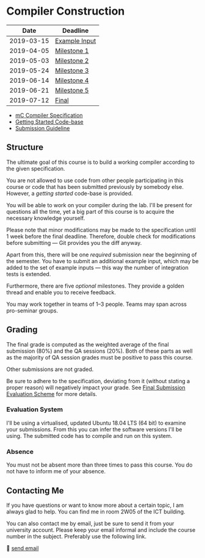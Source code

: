 # Compiler Construction

|    Date    |                  Deadline                  |
| ---------- | ------------------------------------------ |
| 2019-03-15 | [Example Input](example_input.md)          |
| 2019-04-05 | [Milestone 1](specification.md#milestones) |
| 2019-05-03 | [Milestone 2](specification.md#milestones) |
| 2019-05-24 | [Milestone 3](specification.md#milestones) |
| 2019-06-14 | [Milestone 4](specification.md#milestones) |
| 2019-06-21 | [Milestone 5](specification.md#milestones) |
| 2019-07-12 | [Final](evaluation_scheme.md)              |

- [mC Compiler Specification](specification.md)
- [Getting Started Code-base](https://git.uibk.ac.at/c7031162/mcc)
- [Submission Guideline](submission.md)

## Structure

The ultimate goal of this course is to build a working compiler according to the given specification.

You are not allowed to use code from other people participating in this course or code that has been submitted previously by somebody else.
However, a *getting started* code-base is provided.

You will be able to work on your compiler during the lab.
I'll be present for questions all the time, yet a big part of this course is to acquire the necessary knowledge yourself.

Please note that minor modifications may be made to the specification until 1 week before the final deadline.
Therefore, double check for modifications before submitting — Git provides you the diff anyway.

Apart from this, there will be one *required* submission near the beginning of the semester.
You have to submit an additional example input, which may be added to the set of example inputs — this way the number of integration tests is extended.

Furthermore, there are five *optional* milestones.
They provide a golden thread and enable you to receive feedback.

You may work together in teams of 1–3 people.
Teams may span across pro-seminar groups.

## Grading

The final grade is computed as the weighted average of the final submission (80%) and the QA sessions (20%).
Both of these parts as well as the majority of QA session grades must be positive to pass this course.

Other submissions are not graded.

Be sure to adhere to the specification, deviating from it (without stating a proper reason) will negatively impact your grade.
See [Final Submission Evaluation Scheme](evaluation_scheme.md) for more details.

### Evaluation System

I'll be using a virtualised, updated Ubuntu 18.04 LTS (64 bit) to examine your submissions.
From this you can infer the software versions I'll be using.
The submitted code has to compile and run on this system.

### Absence

You must not be absent more than three times to pass this course.
You do not have to inform me of your absence.

## Contacting Me

If you have questions or want to know more about a certain topic, I am always glad to help.
You can find me in room 2W05 of the ICT building.

You can also contact me by email, just be sure to send it from your university account.
Please keep your email informal and include the course number in the subject.
Preferably use the following link.

📧 [send email](mailto:alexander.hirsch@uibk.ac.at?subject=703807%20-%20)
